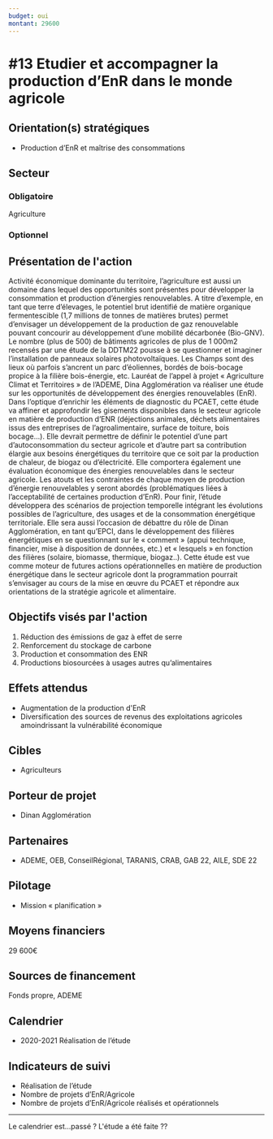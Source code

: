 ```yaml
---
budget: oui
montant: 29600
---
```


# #13 Etudier et accompagner la production d’EnR dans le monde agricole

## Orientation(s) stratégiques

- Production d’EnR et maîtrise des consommations

## Secteur
### Obligatoire

Agriculture

### Optionnel



## Présentation de l'action

Activité économique dominante du territoire, l’agriculture est aussi un domaine dans lequel des opportunités sont présentes pour développer la consommation et production d’énergies renouvelables. A titre d’exemple, en tant que terre d’élevages, le potentiel brut identifié de matière organique fermentescible (1,7 millions de tonnes de matières brutes) permet d’envisager un développement de la production de gaz renouvelable pouvant concourir au développement d’une mobilité décarbonée (Bio-GNV). Le nombre (plus de
500) de bâtiments agricoles de plus de 1 000m2 recensés par une étude de la DDTM22 pousse à se questionner et imaginer l’installation de panneaux solaires photovoltaïques. Les Champs sont des lieux où parfois s’ancrent un parc d’éoliennes, bordés de bois-bocage propice à la filière bois-énergie, etc.
Lauréat de l’appel à projet « Agriculture Climat et Territoires » de l’ADEME, Dina Agglomération va réaliser une étude sur les opportunités de développement des énergies renouvelables (EnR).
Dans l’optique d’enrichir les éléments de diagnostic du PCAET, cette étude va affiner et approfondir les gisements disponibles dans le secteur agricole en matière de production d’ENR (déjections animales, déchets alimentaires issus des entreprises de l’agroalimentaire, surface de toiture, bois bocage...).
Elle devrait permettre de définir le potentiel d’une part d’autoconsommation du secteur agricole et d’autre part sa contribution élargie aux besoins énergétiques du territoire que ce soit par la production de chaleur, de biogaz ou d’électricité. Elle comportera également une évaluation économique des énergies renouvelables dans le secteur agricole. Les atouts et les contraintes de chaque moyen de production d’énergie renouvelables y seront abordés (problématiques liées à l’acceptabilité de certaines production d’EnR).
Pour finir, l’étude développera des scénarios de projection temporelle intégrant les évolutions possibles de l’agriculture, des usages et de la consommation énergétique territoriale. Elle sera aussi l’occasion de débattre du rôle de Dinan Agglomération, en tant qu’EPCI, dans le développement des filières énergétiques en se questionnant sur le « comment » (appui technique, financier, mise à disposition de données, etc.) et « lesquels » en fonction des filières (solaire, biomasse, thermique, biogaz..).
Cette étude est vue comme moteur de futures actions opérationnelles en matière de production énergétique dans le secteur agricole dont la programmation pourrait s’envisager au cours de la mise en œuvre du PCAET et répondre aux orientations de la stratégie agricole et alimentaire.

## Objectifs visés par l'action

1. Réduction des émissions de gaz à effet de serre
2. Renforcement du stockage de carbone
4. Production et consommation des ENR
6. Productions biosourcées à usages autres qu’alimentaires

## Effets attendus

- Augmentation de la production d'EnR
- Diversification des sources de revenus des exploitations agricoles amoindrissant la vulnérabilité économique

## Cibles

- Agriculteurs

## Porteur de projet

- Dinan Agglomération

## Partenaires

- ADEME, OEB, ConseilRégional, TARANIS, CRAB, GAB 22, AILE, SDE 22

## Pilotage

- Mission « planification »

## Moyens financiers

29 600€

## Sources de financement

Fonds propre, ADEME

## Calendrier

- 2020-2021 Réalisation de l’étude

## Indicateurs de suivi

- Réalisation de l’étude
- Nombre de projets d’EnR/Agricole
- Nombre de projets d’EnR/Agricole réalisés et opérationnels

---

Le calendrier est…passé ? L'étude a été faite ??
